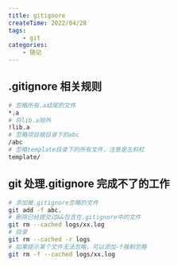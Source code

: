 ```yaml
---
title: gitignore
createTime: 2022/04/28
tags:
    - git
categories:
    - 随记
---
```


## .gitignore 相关规则

```bash
# 忽略所有.a结尾的文件
*.a
# 将lib.a除外
!lib.a
# 忽略项目根目录下的abc
/abc
# 忽略template目录下的所有文件，注意是左斜杠
template/
```

## git 处理.gitignore 完成不了的工作

```bash
# 添加被.gitignore忽略的文件
git add -f abc.
# 删除已经提交过&&包含在.gitignore中的文件
git rm --cached logs/xx.log
# 目录
git rm --cached -r logs
# 如果提示某个文件无法忽略，可以添加-f强制忽略
git rm -f --cached logs/xx.log
```
